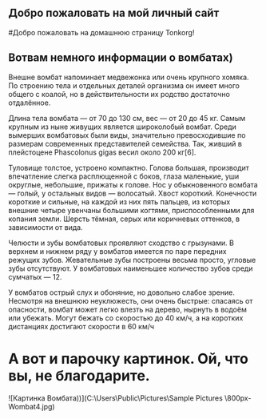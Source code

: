 ## Добро пожаловать на мой личный сайт
#Добро пожаловать на домашнюю страницу Tonkorg!

## Вотвам немного информации о вомбатах)

Внешне вомбат напоминает медвежонка или очень крупного хомяка. По строению тела и отдельных деталей организма он имеет много общего с коалой, но в действительности их родство достаточно отдалённое.

Длина тела вомбата — от 70 до 130 см, вес — от 20 до 45 кг. Самым крупным из ныне живущих является широколобый вомбат. Среди вымерших вомбатовых были виды, значительно превосходившие по размерам современных представителей семейства. Так, живший в плейстоцене Phascolonus gigas весил около 200 кг[6].

Туловище толстое, устроено компактно. Голова большая, производит впечатление слегка расплющенной с боков, глаза маленькие, уши округлые, небольшие, прижаты к голове. Нос у обыкновенного вомбата — голый, у остальных видов — волосатый. Хвост короткий. Конечности короткие и сильные, на каждой из них пять пальцев, из которых внешние четыре увенчаны большими когтями, приспособленными для копания земли. Шерсть тёмная, серых или коричневых оттенков, в зависимости от вида.

Челюсти и зубы вомбатовых проявляют сходство с грызунами. В верхнем и нижнем ряду у вомбатов имеется по паре передних режущих зубов. Жевательные зубы построены весьма просто, угловые зубы отсутствуют. У вомбатовых наименьшее количество зубов среди сумчатых — 12.

У вомбатов острый слух и обоняние, но довольно слабое зрение. Несмотря на внешнюю неуклюжесть, они очень быстрые: спасаясь от опасности, вомбат может легко влезть на дерево, нырнуть в водоём или убежать. Могут бежать со скоростью до 40 км/ч, а на коротких дистанциях достигают скорости в 60 км/ч

# А вот и парочку картинок. Ой, что вы, не благодарите.

![Картинка Вомбата))](C:\Users\Public\Pictures\Sample Pictures \800px-Wombat4.jpg)
